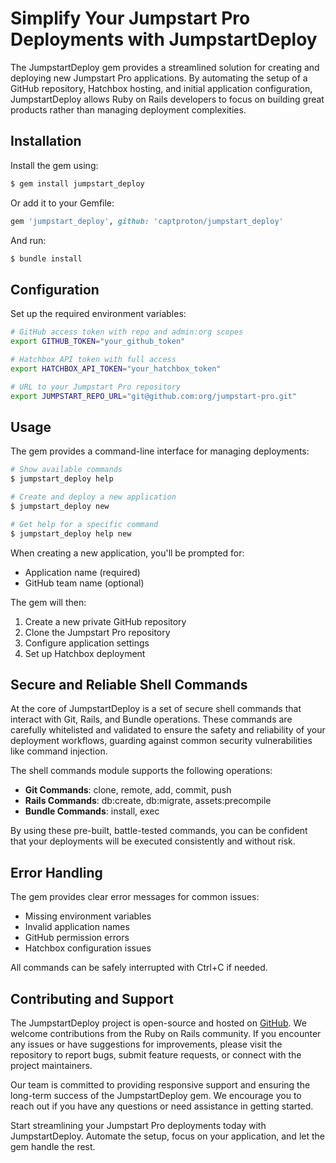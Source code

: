# Simplify Your Jumpstart Pro Deployments with JumpstartDeploy

The JumpstartDeploy gem provides a streamlined solution for creating and deploying new Jumpstart Pro applications. By automating the setup of a GitHub repository, Hatchbox hosting, and initial application configuration, JumpstartDeploy allows Ruby on Rails developers to focus on building great products rather than managing deployment complexities.

## Installation

Install the gem using:

```bash
$ gem install jumpstart_deploy
```

Or add it to your Gemfile:

```ruby
gem 'jumpstart_deploy', github: 'captproton/jumpstart_deploy'
```

And run:

```bash
$ bundle install
```

## Configuration

Set up the required environment variables:

```bash
# GitHub access token with repo and admin:org scopes
export GITHUB_TOKEN="your_github_token"

# Hatchbox API token with full access
export HATCHBOX_API_TOKEN="your_hatchbox_token"

# URL to your Jumpstart Pro repository
export JUMPSTART_REPO_URL="git@github.com:org/jumpstart-pro.git"
```

## Usage

The gem provides a command-line interface for managing deployments:

```bash
# Show available commands
$ jumpstart_deploy help

# Create and deploy a new application
$ jumpstart_deploy new

# Get help for a specific command
$ jumpstart_deploy help new
```

When creating a new application, you'll be prompted for:
- Application name (required)
- GitHub team name (optional)

The gem will then:
1. Create a new private GitHub repository
2. Clone the Jumpstart Pro repository 
3. Configure application settings
4. Set up Hatchbox deployment

## Secure and Reliable Shell Commands

At the core of JumpstartDeploy is a set of secure shell commands that interact with Git, Rails, and Bundle operations. These commands are carefully whitelisted and validated to ensure the safety and reliability of your deployment workflows, guarding against common security vulnerabilities like command injection.

The shell commands module supports the following operations:

- **Git Commands**: clone, remote, add, commit, push
- **Rails Commands**: db:create, db:migrate, assets:precompile
- **Bundle Commands**: install, exec

By using these pre-built, battle-tested commands, you can be confident that your deployments will be executed consistently and without risk.

## Error Handling

The gem provides clear error messages for common issues:
- Missing environment variables
- Invalid application names
- GitHub permission errors
- Hatchbox configuration issues

All commands can be safely interrupted with Ctrl+C if needed.

## Contributing and Support

The JumpstartDeploy project is open-source and hosted on [GitHub](https://github.com/captproton/jumpstart_deploy). We welcome contributions from the Ruby on Rails community. If you encounter any issues or have suggestions for improvements, please visit the repository to report bugs, submit feature requests, or connect with the project maintainers.

Our team is committed to providing responsive support and ensuring the long-term success of the JumpstartDeploy gem. We encourage you to reach out if you have any questions or need assistance in getting started.

Start streamlining your Jumpstart Pro deployments today with JumpstartDeploy. Automate the setup, focus on your application, and let the gem handle the rest.